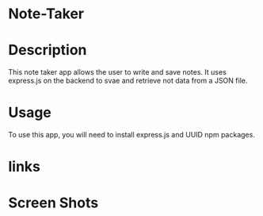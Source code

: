 # Note-Taker

# Description
This note taker app allows the user to write and save notes. It uses express.js on the backend to svae and retrieve not data from a JSON file. 

# Usage
To use this app, you will need to install express.js and UUID npm packages. 

# links

# Screen Shots
